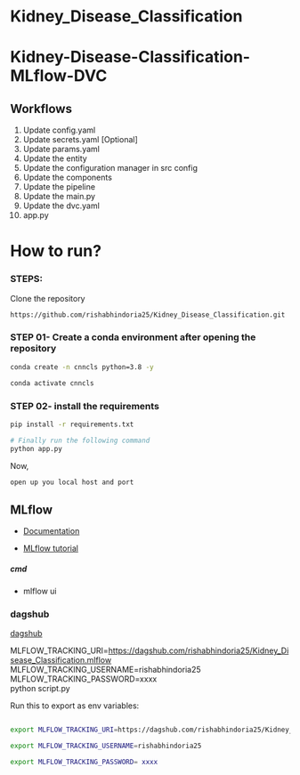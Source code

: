 # Kidney_Disease_Classification

# Kidney-Disease-Classification-MLflow-DVC


## Workflows

1. Update config.yaml
2. Update secrets.yaml [Optional]
3. Update params.yaml
4. Update the entity
5. Update the configuration manager in src config
6. Update the components
7. Update the pipeline 
8. Update the main.py
9. Update the dvc.yaml
10. app.py

# How to run?
### STEPS:

Clone the repository

```bash
https://github.com/rishabhindoria25/Kidney_Disease_Classification.git
```
### STEP 01- Create a conda environment after opening the repository

```bash
conda create -n cnncls python=3.8 -y
```

```bash
conda activate cnncls
```


### STEP 02- install the requirements
```bash
pip install -r requirements.txt
```

```bash
# Finally run the following command
python app.py
```

Now,
```bash
open up you local host and port
```



## MLflow

- [Documentation](https://mlflow.org/docs/latest/index.html)

- [MLflow tutorial](https://youtu.be/qdcHHrsXA48?si=bD5vDS60akNphkem)

##### cmd
- mlflow ui

### dagshub
[dagshub](https://dagshub.com/)

MLFLOW_TRACKING_URI=https://dagshub.com/rishabhindoria25/Kidney_Disease_Classification.mlflow \
MLFLOW_TRACKING_USERNAME=rishabhindoria25 \
MLFLOW_TRACKING_PASSWORD=xxxx \
python script.py

Run this to export as env variables:

```bash

export MLFLOW_TRACKING_URI=https://dagshub.com/rishabhindoria25/Kidney_Disease_Classification.mlflow

export MLFLOW_TRACKING_USERNAME=rishabhindoria25 

export MLFLOW_TRACKING_PASSWORD= xxxx

```